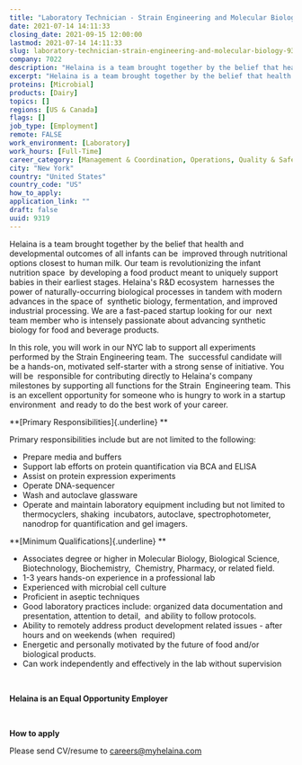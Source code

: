 ```yaml
---
title: "Laboratory Technician - Strain Engineering and Molecular Biology"
date: 2021-07-14 14:11:33
closing_date: 2021-09-15 12:00:00
lastmod: 2021-07-14 14:11:33
slug: laboratory-technician-strain-engineering-and-molecular-biology-9319
company: 7022
description: "Helaina is a team brought together by the belief that health and developmental outcomes of all infants can be  improved through nutritional options closest to human milk. Our team is revolutionizing the infant nutrition space  by developing a food product meant to uniquely support babies in their earliest stages. Helaina’s R&D ecosystem  harnesses the power of naturally-occurring biological processes in tandem with modern advances in the space of  synthetic biology, fermentation, and improved industrial processing."
excerpt: "Helaina is a team brought together by the belief that health and developmental outcomes of all infants can be  improved through nutritional options closest to human milk. Our team is revolutionizing the infant nutrition space  by developing a food product meant to uniquely support babies in their earliest stages. Helaina’s R&D ecosystem  harnesses the power of naturally-occurring biological processes in tandem with modern advances in the space of  synthetic biology, fermentation, and improved industrial processing."
proteins: [Microbial]
products: [Dairy]
topics: []
regions: [US & Canada]
flags: []
job_type: [Employment]
remote: FALSE
work_environment: [Laboratory]
work_hours: [Full-Time]
career_category: [Management & Coordination, Operations, Quality & Safety, Research]
city: "New York"
country: "United States"
country_code: "US"
how_to_apply: 
application_link: ""
draft: false
uuid: 9319
---
```

Helaina is a team brought together by the belief that health and
developmental outcomes of all infants can be  improved through
nutritional options closest to human milk. Our team is revolutionizing
the infant nutrition space  by developing a food product meant to
uniquely support babies in their earliest stages. Helaina's R&D
ecosystem  harnesses the power of naturally-occurring biological
processes in tandem with modern advances in the space of  synthetic
biology, fermentation, and improved industrial processing. We are a
fast-paced startup looking for our  next team member who is intensely
passionate about advancing synthetic biology for food and beverage
products. 

In this role, you will work in our NYC lab to support all experiments
performed by the Strain Engineering team. The  successful candidate will
be a hands-on, motivated self-starter with a strong sense of initiative.
You will be  responsible for contributing directly to Helaina's company
milestones by supporting all functions for the Strain  Engineering team.
This is an excellent opportunity for someone who is hungry to work in a
startup environment  and ready to do the best work of your career.  

**[Primary Responsibilities]{.underline} **

Primary responsibilities include but are not limited to the following: 

-   Prepare media and buffers
-   Support lab efforts on protein quantification via BCA and ELISA
-   Assist on protein expression experiments 
-   Operate DNA-sequencer
-   Wash and autoclave glassware
-   Operate and maintain laboratory equipment including but not limited
    to thermocyclers, shaking  incubators, autoclave, spectrophotometer,
    nanodrop for quantification and gel imagers.

**[Minimum Qualifications]{.underline} **

-   Associates degree or higher in Molecular Biology, Biological
    Science, Biotechnology, Biochemistry,  Chemistry, Pharmacy, or
    related field.
-   1-3 years hands-on experience in a professional lab 
-   Experienced with microbial cell culture 
-   Proficient in aseptic techniques 
-   Good laboratory practices include: organized data documentation and
    presentation, attention to detail,  and ability to follow
    protocols. 
-   Ability to remotely address product development related issues -
    after hours and on weekends (when  required) 
-   Energetic and personally motivated by the future of food and/or
    biological products. 
-   Can work independently and effectively in the lab without
    supervision 

 

**Helaina is an Equal Opportunity Employer**

 


**How to apply**


Please send CV/resume to <careers@myhelaina.com>
